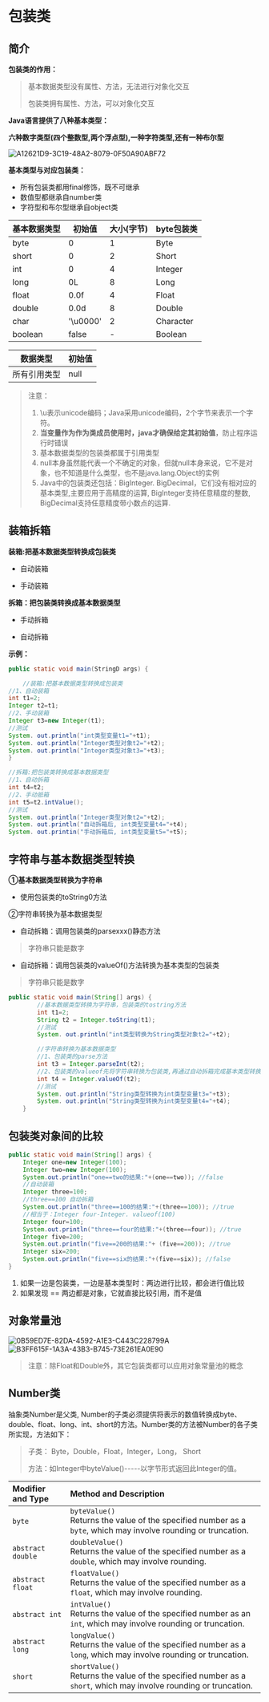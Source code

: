 # 包装类

## 简介

**包装类的作用：**

> 基本数据类型没有属性、方法，无法进行对象化交互
>
> 包装类拥有属性、方法，可以对象化交互

**Java语言提供了八种基本类型：**

**六种数字类型(四个整数型,两个浮点型),一种字符类型,还有一种布尔型**

![A12621D9-3C19-48A2-8079-0F50A90ABF72](https://tva1.sinaimg.cn/large/007S8ZIlly1ghm14upua3j30sw0dp415.jpg)

**基本类型与对应包装类：**

- 所有包装类都用final修饰，既不可继承
- 数值型都继承自number类
- 字符型和布尔型继承自object类

| 基本数据类型 | 初始值   | 大小(字节) | byte包装类 |
| ------------ | -------- | ---------- | ---------- |
| byte         | 0        | 1          | Byte       |
| short        | 0        | 2          | Short      |
| int          | 0        | 4          | Integer    |
| long         | 0L       | 8          | Long       |
| float        | 0.0f     | 4          | Float      |
| double       | 0.0d     | 8          | Double     |
| char         | '\u0000' | 2          | Character  |
| boolean      | false    | -          | Boolean    |

| 数据类型     | 初始值 |
| ------------ | ------ |
| 所有引用类型 | null   |

> 注意：
>
> 1. \u表示unicode编码；Java采用unicode编码，2个字节来表示一个字符。
> 2. **当变量作为作为类成员使用时，java才确保给定其初始值**，防止程序运行时错误
> 3. 基本数据类型的包装类都属于引用类型
> 4. null本身虽然能代表一个不确定的对象，但就null本身来说，它不是对象，也不知道是什么类型，也不是java.lang.Object的实例
> 5. Java中的包装类还包括：BigInteger. BigDecimal，它们没有相对应的基本类型,主要应用于高精度的运算, BigInteger支持任意精度的整数, BigDecimal支持任意精度带小数点的运算.

## 装箱拆箱

**装箱:把基本数据类型转换成包装类**

- 自动装箱

- 手动装箱

**拆箱：把包装类转换成基本数据类型**

- 手动拆箱

- 自动拆箱

**示例：**

```java
public static void main(StringD args) { 

    //装箱:把基本数据类型转换成包装类
//1、自动装箱
int t1=2;
Integer t2=t1;
//2、手动装箱
Integer t3=new Integer(t1);
//测试
System. out.println("int类型变量t1="+t1);
System. out.println("Integer类型对象t2="+t2);
System. out.println("Integer类型对象t3="+t3);
}

//拆箱:把包装类转换成基本数据类型
//1、自动拆箱
int t4=t2;
//2、手动抵箱
int t5=t2.intValue();
//测试
System. out.println("Integer类型对象t2="+t2);
System. out.println("自动拆箱后, int类型变量t4="+t4);
System. out.printin("手动拆箱后, int类型变量t5="+t5);
```

## 字符串与基本数据类型转换

**①基本数据类型转换为字符串**

- 使用包装类的toString0方法

②字符串转换为基本数据类型

- 自动拆箱：调用包装类的parsexxx()静态方法

> 字符串只能是数字

- 自动拆箱：调用包装类的valueOf()方法转换为基本类型的包装类

> 字符串只能是数字

```java
public static void main(String[] args) {
        //基本数据类型转换为字符串，包装类的tostring方法
        int t1=2;
        String t2 = Integer.toString(t1);
        //测试
        System. out.println("int类型转换为String类型对象t2="+t2);

        //字符串转换为基本数据类型
        //1、包装类的parse方法
        int t3 = Integer.parseInt(t2);
        //2、包装类的valueof先将字符串转换为包装类,再通过自动拆箱完成基本类型转换
        int t4 = Integer.valueOf(t2);
        //测试
        System. out.println("String类型转换为int类型变量t3="+t3);
        System. out.println("String类型转换为int类型变量t4="+t4);
    }
```

## 包装类对象间的比较

```java
public static void main(String[] args) {
    Integer one=new Integer(100);
    Integer two=new Integer(100);
    System.out.println("one==two的结果:"+(one==two)); //false
    //自动装箱
    Integer three=100;
    //three==100 自动拆箱
    System.out.println("three==100的结果:"+(three==100)); //true
    //相当于：Integer four-Integer. valueof(100)
    Integer four=100;
    System.out.println("three==four的结果:"+(three==four)); //true
    Integer five=200;
    System.out.println("five==200的结果:"+ (five==200)); //true
    Integer six=200;
    System.out.println("five==six的结果:"+(five==six)); //false
}
```

1. 如果一边是包装类，一边是基本类型时：两边进行比较，都会进行值比较
2. 如果发现 == 两边都是对象，它就直接比较引用，而不是值

## 对象常量池

![0B59ED7E-82DA-4592-A1E3-C443C228799A](https://tva1.sinaimg.cn/large/007S8ZIlly1ghm2z96tgij309v04v0u2.jpg)               ![B3FF615F-1A3A-43B3-B745-73E261EA0E90](https://tva1.sinaimg.cn/large/007S8ZIlly1ghm33ru2auj30ck08pabq.jpg)

> 注意：除Float和Double外，其它包装类都可以应用对象常量池的概念

## Number类

抽象类Number是父类, Number的子类必须提供将表示的数值转换成byte、 double、float、long、int、short的方法。Number类的方法被Number的各子类所实现，方法如下：

> 
>
> 子类： Byte，Double，Float，Integer，Long， Short
>
> 方法：如Integer中byteValue()-----以字节形式返回此Integer的值。

| Modifier and Type | Method and Description                                       |
| :---------------- | :----------------------------------------------------------- |
| `byte`            | `byteValue()`<br />Returns the value of the specified number as a `byte`, which may involve rounding or truncation. |
| `abstract double` | `doubleValue()`<br />Returns the value of the specified number as a `double`, which may involve rounding. |
| `abstract float`  | `floatValue()`<br />Returns the value of the specified number as a `float`, which may involve rounding. |
| `abstract int`    | `intValue()`<br />Returns the value of the specified number as an `int`, which may involve rounding or truncation. |
| `abstract long`   | `longValue()`<br />Returns the value of the specified number as a `long`, which may involve rounding or truncation. |
| `short`           | `shortValue()`<br />Returns the value of the specified number as a `short`, which may involve rounding or truncation. |

